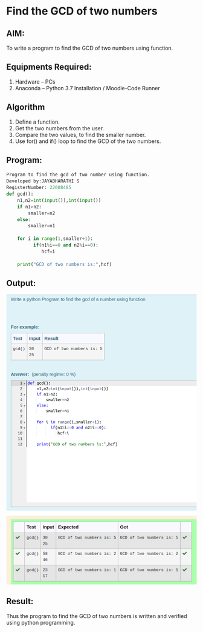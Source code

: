 # Find the GCD of two numbers

## AIM:

To write a program to find the GCD of two numbers using function.

## Equipments Required:

1. Hardware – PCs
2. Anaconda – Python 3.7 Installation / Moodle-Code Runner

## Algorithm

1. Define a function.
2. Get the two numbers from the user.
3. Compare the two values, to find the smaller number.
4. Use for() and if() loop to find the GCD of the two numbers.

## Program:
```python
Program to find the gcd of two number using function.
Developed by:JAYABHARATHI S 
RegisterNumber: 22008485 
def gcd():
    n1,n2=int(input()),int(input())
    if n1>n2:
        smaller=n2
    else:
        smaller=n1

    for i in range(1,smaller+1):
          if(n1%i==0 and n2%i==0):
             hcf=i

    print("GCD of two numbers is:",hcf)
 ```

## Output:
![](./GCD.png)

## Result:

Thus the program to find the GCD of two numbers is written and verified using python programming.
